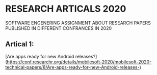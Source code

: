 # RESEARCH ARTICALS 2020
SOFTWARE ENGENERING ASSIGNMENT ABOUT RESEARCH PAPERS PUBLISHED IN DIFFERENT CONFRANCES IN 2020
## Artical 1:
 [Are apps ready for new Android releases?] (https://conf.researchr.org/details/mobilesoft-2020/mobilesoft-2020-technical-papers/8/Are-apps-ready-for-new-Android-releases-)
